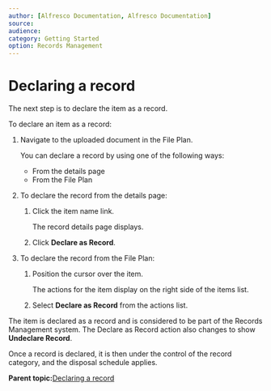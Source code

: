 ```yaml
---
author: [Alfresco Documentation, Alfresco Documentation]
source: 
audience: 
category: Getting Started
option: Records Management
---
```


# Declaring a record

The next step is to declare the item as a record.

To declare an item as a record:

1.  Navigate to the uploaded document in the File Plan.

    You can declare a record by using one of the following ways:

    -   From the details page
    -   From the File Plan
2.  To declare the record from the details page:

    1.  Click the item name link.

        The record details page displays.

    2.  Click **Declare as Record**.

3.  To declare the record from the File Plan:

    1.  Position the cursor over the item.

        The actions for the item display on the right side of the items list.

    2.  Select **Declare as Record** from the actions list.


The item is declared as a record and is considered to be part of the Records Management system. The Declare as Record action also changes to show **Undeclare Record**.

Once a record is declared, it is then under the control of the record category, and the disposal schedule applies.

**Parent topic:**[Declaring a record](../tasks/rm-gs-undeclared-records.md)

